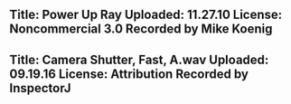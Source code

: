 
Title: Power Up Ray
Uploaded: 11.27.10
License: Noncommercial 3.0
Recorded by Mike Koenig
---
Title: Camera Shutter, Fast, A.wav
Uploaded: 09.19.16
License: Attribution
Recorded by InspectorJ
---
